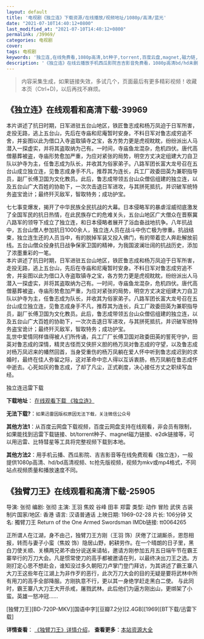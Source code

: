 ```yaml
---
layout: default
title: '电视剧《独立连》下载资源/在线播放/视频地址/1080p/高清/蓝光'
date: "2021-07-10T14:40:12+0800"
last_modified_at: "2021-07-10T14:40:12+0800"
permalink: /39969/
categories: 电视剧
cover:
tags: 电视剧
keywords: '独立连,在线免费看,1080p高清,bt种子,torrent,百度云盘,magnet,磁力链,迅雷下载资源'
description: '《独立连》在线云播放手机西瓜影院吉吉影音免费看，1080p高清bd/hd未删减完整版和tc抢先枪版，mkv/mp4格式，附带bt/torrent种子、magnet/磁力链、百度云盘、网盘资源迅雷下载链接'
---
```


>内容采集生成，如果链接失效，多试几个，页面最后有更多精彩视频！收藏本页（Ctrl+D)，以后再找不麻烦。


## 《独立连》在线观看和高清下载-39969

本片讲述了抗日时期，日军进驻五台山地区，铁匠鲁志成和杨万凤迫于日军所害，走投无路，逃上五台山，先后在寺庙和尼庵暂时安身。不料日军对鲁志成穷追不舍，并妄图以此为借口入寺盗取镇寺之宝，各方势力更是虎视眈眈，纷纷派出人马潜入一探虚实，并将其盗取纳为己有。一时间，寺庙鱼龙混杂，危机四伏。唐代高僧墓葬被盗，寺庙形势愈加严重，为应对紧张的局势，明空方丈决定组建大刀自卫队以护寺为主，任鲁志成为队长，并收其为俗家弟子。八路军团长富大龙号召在五台山成立独立连，见鲁志成身手不凡，推荐其为连长，兵工厂政委田英为兼职指导员，副厂长傅卫国为文化教员。此后，鲁志成带领五台山众僧侣组建的独立连，以及五台山广大百姓的协助下，一次次击退日军进攻，与其拼死抵抗，并识破军统特务盗宝诡计；最终歼灭敌军，智取特务；成功护宝。</p>七七事变爆发，揭开了中华民族全民抗战的大幕。日本侵略军的暴虐淫威彻底激发了全国军民的抗日热情，在此民族存亡的危难关头，五台山地区广大僧众在晋察冀八路军的领导下成立了独立连，和日本侵略者展开了浴血奋战地抗争。八年抗战中，五台山僧人参加抗日1000余人，独立连人员在战斗中伤亡极为惨重。抗战结束，独立连生还的人员当中，有的脱掉军装又投入佛门，有的带着恋人奔赴解放前线。五台山僧众投身抗日战争保家卫国的精神，为我国波澜壮阔的抗战历史，添加了浓墨重彩的一笔。<br />本片讲述了抗日时期，日军进驻五台山地区，铁匠鲁志成和杨万凤迫于日军所害，走投无路，逃上五台山，先后在寺庙和尼庵暂时安身。不料日军对鲁志成穷追不舍，并妄图以此为借口入寺盗取镇寺之宝，各方势力更是虎视眈眈，纷纷派出人马潜入一探虚实，并将其盗取纳为己有。一时间，寺庙鱼龙混杂，危机四伏。唐代高僧墓葬被盗，寺庙形势愈加严重，为应对紧张的局势，明空方丈决定组建大刀自卫队以护寺为主，任鲁志成为队长，并收其为俗家弟子。八路军团长富大龙号召在五台山成立独立连，见鲁志成身手不凡，推荐其为连长，兵工厂政委田英为兼职指导员，副厂长傅卫国为文化教员。此后，鲁志成带领五台山众僧侣组建的独立连，以及五台山广大百姓的协助下，一次次击退日军进攻，与其拼死抵抗，并识破军统特务盗宝诡计；最终歼灭敌军，智取特务；成功护宝。<br />乱世中爱情同样值得被人们所传诵，兵工厂厂长傅卫国对政委田英的誓死守护，田英对鲁志成的深情，精灵古怪而又侠肝义胆的杨万凤对鲁志成的守望，以及鲁志成对杨万凤迟来的幡然回首，当身受重伤的杨万凤躺在爱人怀中听到鲁志成迟到的求婚时，最终在佳人弥留之际，这对革命中恋人得以互诉衷肠，杨万凤躺在鲁志成怀中逝去。心死如灰的鲁志成，了却了凡尘，正式剃度，决心接任方丈之职续写血经。</p>


独立连迅雷下载

**下载地址**： [在线观看下载 《独立连》](https://www.993dy.com//vod-detail-id-12330.html) 


**无法下载?**：`如果迅雷因版权原因无法下载，关注微信公众号 `

**其他方法1**：从百度云网盘下载视频，百度云网盘支持在线观看，非会员有限制，如果能找到迅雷下载链接、bt/torrent种子、magnet磁力链接、e2dk链接等，可以用迅雷、比特彗星等工具将完整视频下载到本地。

**其他方法2**：用手机云播、西瓜影院、吉吉影音等在线免费观看《独立连》，一般提供1080p高清、hd/bd高清视频、tc抢先版视频，视频为mkv或mp4格式，不同站点视频质量和播放速度不同。


## 《独臂刀王》在线观看和高清下载-25905

导演: 张彻 编剧: 张彻 主演: 王羽 焦姣 谷峰 田丰 郑雷 类型: 动作 冒险 武侠 古装 制片国家/地区: 香港 语言: 汉语普通话 上映日期: 1969-02-28 片长: 106分钟 又名: 獨臂刀王 Return of the One Armed Swordsman IMDb链接: tt0064265

正所谓人在江湖，身不由己，独臂刀王方刚（王羽 饰）厌倦了江湖厮杀，恩怨相报，转而与妻子小蛮（焦姣 饰）隐居山野，躬耕劳作。在一个晴朗的日子里，黑白刀使关顺、关横两兄弟不由分说送来请帖，邀请方刚参加五月五日端午节在霸王寨举行的万刀大会。凡是惯常使刀的高手都被邀请在列，以最终决出刀王之选。方刚打定心思不想赴会，谁知没过多久朝阳刀卢掌门登门拜访，为其讲述了霸王寨八大刀王这些年在江湖上为非作歹的恶行，此次万刀大会的目的无疑是要将武林中所有用刀的高手全部降服。方刚执意不行，更以其一身绝学赶走黑白二使。 与此同时，霸王寨八大刀王大开杀戒，屠戮武林。此后他们为逼方刚出山，更绑架了小蛮。英雄一怒冲冠……


[独臂刀王][BD-720P-MKV][国语中字][豆瓣7.2分][2.4GB][1969][BT下载/迅雷下载]

**详情查看**： [《独臂刀王》详情介绍](/movie/25905/)， **查看更多**：[本站资源大全](/movie/t/all/)

